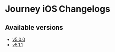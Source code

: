# Journey iOS Changelogs

## Available versions

* [v5.0.0](releases/5.0.0/index.md)
* [v5.1.1](releases/5.1.1/index.md)
